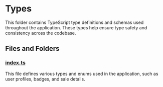 # Types

This folder contains TypeScript type definitions and schemas used throughout the application. These types help ensure type safety and consistency across the codebase.

## Files and Folders

### [index.ts](apps/web/src/types/index.ts)

This file defines various types and enums used in the application, such as user profiles, badges, and sale details.